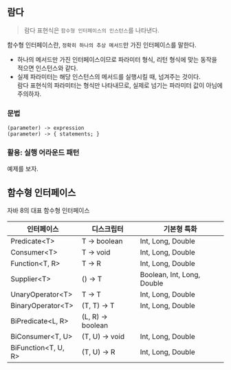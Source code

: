 ## 람다
> 람다 표현식은 `함수형 인터페이스의 인스턴스`를 나타낸다.

함수형 인터페이스란, `정확히 하나의 추상 메서드`만 가진 인터페이스를 말한다.
* 하나의 메서드만 가진 인터페이스이므로 파라미터 형식, 리턴 형식에 맞는 동작을 적으면 인스턴스와 같다.
* 실제 파라미터는 해당 인스턴스의 메서드를 실행시킬 때, 넘겨주는 것이다.  
람다 표현식의 파라미터는 형식만 나타내므로, 실제로 넘기는 파라미터 값이 아님에 주의하자.

### 문법
```
(parameter) -> expression
(parameter) -> { statements; }
```

### 활용: 실행 어라운드 패턴
예제를 보자.

## 함수형 인터페이스
자바 8의 대표 함수형 인터페이스

| 인터페이스 | 디스크립터 | 기본형 특화 |
| --- | --- | --- |
| Predicate\<T\> | T -> boolean | Int, Long, Double |
| Consumer\<T\> | T -> void | Int, Long, Double |
| Function\<T, R\> | T -> R | Int, Long, Double |
| Supplier\<T\> | () -> T | Boolean, Int, Long, Double |
| UnaryOperator\<T\> | T -> T | Int, Long, Double |
| BinaryOperator\<T\> | (T, T) -> T | Int, Long, Double |
| BiPredicate\<L, R\> | (L, R) -> boolean | |
| BiConsumer\<T, U\> | (T, U) -> void | Int, Long, Double |
| BiFunction\<T, U, R\> | (T, U) -> R | Int, Long, Double |